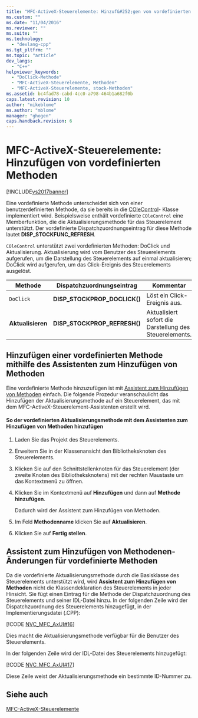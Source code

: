 ```yaml
---
title: "MFC-ActiveX-Steuerelemente: Hinzuf&#252;gen von vordefinierten Methoden | Microsoft Docs"
ms.custom: ""
ms.date: "11/04/2016"
ms.reviewer: ""
ms.suite: ""
ms.technology: 
  - "devlang-cpp"
ms.tgt_pltfrm: ""
ms.topic: "article"
dev_langs: 
  - "C++"
helpviewer_keywords: 
  - "DoClick-Methode"
  - "MFC-ActiveX-Steuerelemente, Methoden"
  - "MFC-ActiveX-Steuerelemente, stock-Methoden"
ms.assetid: bc4fad78-cabd-4cc0-a798-464b1a682f0b
caps.latest.revision: 10
author: "mikeblome"
ms.author: "mblome"
manager: "ghogen"
caps.handback.revision: 6
---
```

# MFC-ActiveX-Steuerelemente: Hinzuf&#252;gen von vordefinierten Methoden
[!INCLUDE[vs2017banner](../assembler/inline/includes/vs2017banner.md)]

Eine vordefinierte Methode unterscheidet sich von einer benutzerdefinierten Methode, da sie bereits in die [COleControl](../mfc/reference/colecontrol-class.md)\- Klasse implementiert wird.  Beispielsweise enthält vordefinierte `COleControl` eine Memberfunktion, die die Aktualisierungsmethode für das Steuerelement unterstützt.  Der vordefinierte Dispatchzuordnungseintrag für diese Methode lautet **DISP\_STOCKFUNC\_REFRESH**.  
  
 `COleControl` unterstützt zwei vordefinierten Methoden: DoClick und Aktualisierung.  Aktualisierung wird vom Benutzer des Steuerelements aufgerufen, um die Darstellung des Steuerelements auf einmal aktualisieren; DoClick wird aufgerufen, um das Click\-Ereignis des Steuerelements ausgelöst.  
  
|Methode|Dispatchzuordnungseintrag|Kommentar|  
|-------------|-------------------------------|---------------|  
|`DoClick`|**DISP\_STOCKPROP\_DOCLICK\(\)**|Löst ein Click\-Ereignis aus.|  
|**Aktualisieren**|**DISP\_STOCKPROP\_REFRESH\(\)**|Aktualisiert sofort die Darstellung des Steuerelements.|  
  
##  <a name="_core_adding_a_stock_method_using_classwizard"></a> Hinzufügen einer vordefinierten Methode mithilfe des Assistenten zum Hinzufügen von Methoden  
 Eine vordefinierte Methode hinzuzufügen ist mit [Assistent zum Hinzufügen von Methoden](../ide/add-method-wizard.md) einfach.  Die folgende Prozedur veranschaulicht das Hinzufügen der Aktualisierungsmethode auf ein Steuerelement, das mit dem MFC\-ActiveX\-Steuerelement\-Assistenten erstellt wird.  
  
#### So der vordefinierten Aktualisierungsmethode mit dem Assistenten zum Hinzufügen von Methoden hinzufügen  
  
1.  Laden Sie das Projekt des Steuerelements.  
  
2.  Erweitern Sie in der Klassenansicht den Bibliotheksknoten des Steuerelements.  
  
3.  Klicken Sie auf den Schnittstellenknoten für das Steuerelement \(der zweite Knoten des Bibliotheksknotens\) mit der rechten Maustaste um das Kontextmenü zu öffnen.  
  
4.  Klicken Sie im Kontextmenü auf **Hinzufügen** und dann auf **Methode hinzufügen**.  
  
     Dadurch wird der Assistent zum Hinzufügen von Methoden.  
  
5.  Im Feld **Methodenname** klicken Sie auf **Aktualisieren**.  
  
6.  Klicken Sie auf **Fertig stellen**.  
  
##  <a name="_core_classwizard_changes_for_stock_methods"></a> Assistent zum Hinzufügen von Methodenen\-Änderungen für vordefinierte Methoden  
 Da die vordefinierte Aktualisierungsmethode durch die Basisklasse des Steuerelements unterstützt wird, wird **Assistent zum Hinzufügen von Methoden** nicht die Klassendeklaration des Steuerelements in jeder Hinsicht.  Sie fügt einen Eintrag für die Methode der Dispatchzuordnung des Steuerelements und seiner IDL\-Datei hinzu.  In der folgenden Zeile wird der Dispatchzuordnung des Steuerelements hinzugefügt, in der Implementierungsdatei \(.CPP\):  
  
 [!CODE [NVC_MFC_AxUI#16](../CodeSnippet/VS_Snippets_Cpp/NVC_MFC_AxUI#16)]  
  
 Dies macht die Aktualisierungsmethode verfügbar für die Benutzer des Steuerelements.  
  
 In der folgenden Zeile wird der IDL\-Datei des Steuerelements hinzugefügt:  
  
 [!CODE [NVC_MFC_AxUI#17](../CodeSnippet/VS_Snippets_Cpp/NVC_MFC_AxUI#17)]  
  
 Diese Zeile weist der Aktualisierungsmethode ein bestimmte ID\-Nummer zu.  
  
## Siehe auch  
 [MFC\-ActiveX\-Steuerelemente](../mfc/mfc-activex-controls.md)